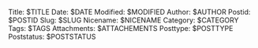 Title: $TITLE
Date: $DATE
Modified: $MODIFIED
Author: $AUTHOR
Postid: $POSTID
Slug: $SLUG
Nicename: $NICENAME
Category: $CATEGORY
Tags: $TAGS
Attachments: $ATTACHEMENTS
Posttype: $POSTTYPE
Poststatus: $POSTSTATUS
